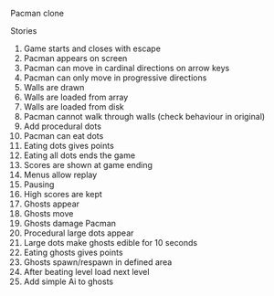 Pacman clone  

Stories  
1. Game starts and closes with escape  
2. Pacman appears on screen  
3. Pacman can move in cardinal directions on arrow keys  
4. Pacman can only move in progressive directions  
5. Walls are drawn  
6. Walls are loaded from array  
7. Walls are loaded from disk  
8. Pacman cannot walk through walls (check behaviour in original)  
9. Add procedural dots   
10. Pacman can eat dots  
11. Eating dots gives points  
12. Eating all dots ends the game  
13. Scores are shown at game ending  
14. Menus allow replay  
15. Pausing  
16. High scores are kept  
17. Ghosts appear  
18. Ghosts move  
19. Ghosts damage Pacman  
20. Procedural large dots appear  
21. Large dots make ghosts edible for 10 seconds  
22. Eating ghosts gives points  
23. Ghosts spawn/respawn in defined area  
24. After beating level load next level  
25. Add simple Ai to ghosts  